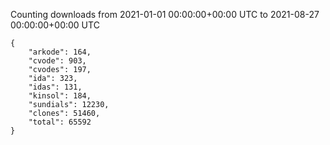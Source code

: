 
Counting downloads from 2021-01-01 00:00:00+00:00 UTC to 2021-08-27 00:00:00+00:00 UTC

```
{
    "arkode": 164,
    "cvode": 903,
    "cvodes": 197,
    "ida": 323,
    "idas": 131,
    "kinsol": 184,
    "sundials": 12230,
    "clones": 51460,
    "total": 65592
}
```
